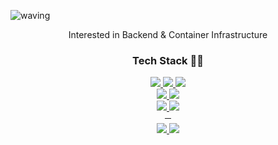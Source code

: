 ![waving](https://capsule-render.vercel.app/api?type=waving&height=200&text=Always%20Awake&fontAlign=75&fontAlignY=40&color=1e88e5&&fontColor=fff&&fontSize=55)
<div align="center">Interested in Backend & Container Infrastructure</div>
<h3 align="center">Tech Stack 🧑‍💻</h2>
<div align="center">
    <a href="https://spring.io/projects/spring-boot">
        <img src="https://img.shields.io/badge/SpringBoot-6DB33F?style=flat&logo=Spring&logoColor=white"/>
    </a>
    <a href="https://hibernate.org">
        <img src="https://img.shields.io/badge/Hibernate-59666C?style=flat&logo=Hibernate&logoColor=white"/>
    </a>
    <a href="https://www.djangoproject.com">
        <img src="https://img.shields.io/badge/Django-092E20?style=flat&logo=Django&logoColor=white"/>
    </a>
    <br>
    <a href="https://www.docker.com">
        <img src="https://img.shields.io/badge/Docker-2496ED?style=flat&logo=Docker&logoColor=white"/>
    </a>
    <a href="https://kubernetes.io">
        <img src="https://img.shields.io/badge/Kubernetes-326CE5?style=flat&logo=Kubernetes&logoColor=white"/>
    </a>
    <br>
    <a href="https://vuejs.org/">
        <img src="https://img.shields.io/badge/Vue.js-4FC08D?style=flat&logo=Vue.js&logoColor=white"/>
    </a>
    <a href="https://vuetifyjs.com">
        <img src="https://img.shields.io/badge/Vuetify-1867C0?style=flat&logo=Vuetify&logoColor=white"/>
    </a>
    <br>
    <div>─</div>
    <a href="https://inma.tistory.com">
        <img src="https://img.shields.io/badge/Blog-FF6F00?style=flat&logo=Windows-Terminal&logoColor=white"/>
    </a>
    <a href="mailto:jhk1005jhk@gmail.com">
        <img src="https://img.shields.io/badge/Gmail-EA4335?style=flat&logo=Gmail&logoColor=white"/>
    </a>
</div>
